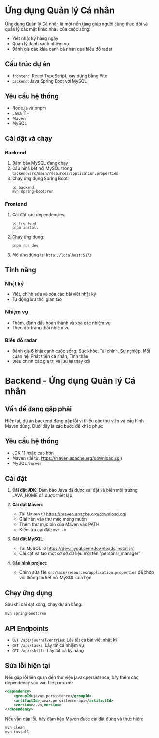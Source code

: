 # Ứng dụng Quản lý Cá nhân

Ứng dụng Quản lý Cá nhân là một nền tảng giúp người dùng theo dõi và quản lý các mặt khác nhau của cuộc sống:

- Viết nhật ký hàng ngày
- Quản lý danh sách nhiệm vụ
- Đánh giá các khía cạnh cá nhân qua biểu đồ radar

## Cấu trúc dự án

- `frontend`: React TypeScript, xây dựng bằng Vite
- `backend`: Java Spring Boot với MySQL

## Yêu cầu hệ thống

- Node.js và pnpm
- Java 11+
- Maven
- MySQL

## Cài đặt và chạy

### Backend

1. Đảm bảo MySQL đang chạy
2. Cấu hình kết nối MySQL trong `backend/src/main/resources/application.properties`
3. Chạy ứng dụng Spring Boot:
   ```
   cd backend
   mvn spring-boot:run
   ```

### Frontend

1. Cài đặt các dependencies:

   ```
   cd frontend
   pnpm install
   ```

2. Chạy ứng dụng:

   ```
   pnpm run dev
   ```

3. Mở ứng dụng tại `http://localhost:5173`

## Tính năng

### Nhật ký

- Viết, chỉnh sửa và xóa các bài viết nhật ký
- Tự động lưu thời gian tạo

### Nhiệm vụ

- Thêm, đánh dấu hoàn thành và xóa các nhiệm vụ
- Theo dõi trạng thái nhiệm vụ

### Biểu đồ radar

- Đánh giá 6 khía cạnh cuộc sống: Sức khỏe, Tài chính, Sự nghiệp, Mối quan hệ, Phát triển cá nhân, Tinh thần
- Điều chỉnh các giá trị và lưu lại thay đổi

# Backend - Ứng dụng Quản lý Cá nhân

## Vấn đề đang gặp phải

Hiện tại, dự án backend đang gặp lỗi vì thiếu các thư viện và cấu hình Maven đúng. Dưới đây là các bước để khắc phục:

## Yêu cầu hệ thống

- JDK 11 hoặc cao hơn
- Maven (tải từ: https://maven.apache.org/download.cgi)
- MySQL Server

## Cài đặt

1. **Cài đặt JDK**: Đảm bảo Java đã được cài đặt và biến môi trường JAVA_HOME đã được thiết lập

2. **Cài đặt Maven**:

   - Tải Maven từ https://maven.apache.org/download.cgi
   - Giải nén vào thư mục mong muốn
   - Thêm thư mục bin của Maven vào PATH
   - Kiểm tra cài đặt: `mvn -v`

3. **Cài đặt MySQL**:

   - Tải MySQL từ https://dev.mysql.com/downloads/installer/
   - Cài đặt và tạo một cơ sở dữ liệu mới tên "personal_manager"

4. **Cấu hình project**:
   - Chỉnh sửa file `src/main/resources/application.properties` để khớp với thông tin kết nối MySQL của bạn

## Chạy ứng dụng

Sau khi cài đặt xong, chạy dự án bằng:

```
mvn spring-boot:run
```

## API Endpoints

- `GET /api/journal/entries`: Lấy tất cả bài viết nhật ký
- `GET /api/tasks`: Lấy tất cả nhiệm vụ
- `GET /api/skills`: Lấy tất cả kỹ năng

## Sửa lỗi hiện tại

Nếu gặp lỗi liên quan đến thư viện javax.persistence, hãy thêm các dependency sau vào file pom.xml:

```xml
<dependency>
    <groupId>javax.persistence</groupId>
    <artifactId>javax.persistence-api</artifactId>
    <version>2.2</version>
</dependency>
```

Nếu vẫn gặp lỗi, hãy đảm bảo Maven được cài đặt đúng và thực hiện:

```
mvn clean
mvn install
```
